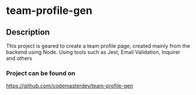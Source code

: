# team-profile-gen

## Description
This project is geared to create a team profile page, created mainly from the backend using Node. Using tools such as Jest, Email Validation, Inquirer and others

### Project can be found on
https://github.com/codemasterdev/team-profile-gen